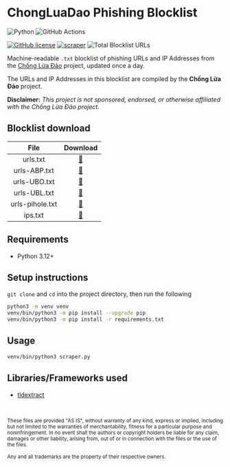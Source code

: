 # ChongLuaDao Phishing Blocklist

![Python](https://img.shields.io/badge/Python-FFD43B?style=for-the-badge&logo=python&logoColor=blue)
![GitHub Actions](https://img.shields.io/badge/GitHub_Actions-2088FF?style=for-the-badge&logo=github-actions&logoColor=white)

[![GitHub license](https://img.shields.io/badge/LICENSE-BSD--3--CLAUSE-GREEN?style=for-the-badge)](LICENSE)
[![scraper](https://img.shields.io/github/actions/workflow/status/elliotwutingfeng/ChongLuaDao-Phishing-Blocklist/scraper.yml?branch=main&label=SCRAPER&style=for-the-badge)](https://github.com/elliotwutingfeng/ChongLuaDao-Phishing-Blocklist/actions/workflows/scraper.yml)
![Total Blocklist URLs](https://tokei-rs.onrender.com/b1/github/elliotwutingfeng/ChongLuaDao-Phishing-Blocklist?label=Total%20Blocklist%20URLS&style=for-the-badge)

Machine-readable `.txt` blocklist of phishing URLs and IP Addresses from the [Chống Lừa Đảo](https://chongluadao.vn) project, updated once a day.

The URLs and IP Addresses in this blocklist are compiled by the **Chống Lừa Đảo** project.

**Disclaimer:** _This project is not sponsored, endorsed, or otherwise affiliated with the Chống Lừa Đảo project._

## Blocklist download

| File | Download |
|:-:|:-:|
| urls.txt | [:floppy_disk:](urls.txt?raw=true) |
| urls-ABP.txt | [:floppy_disk:](urls-ABP.txt?raw=true) |
| urls-UBO.txt | [:floppy_disk:](urls-UBO.txt?raw=true) |
| urls-UBL.txt | [:floppy_disk:](urls-UBL.txt?raw=true) |
| urls-pihole.txt | [:floppy_disk:](urls-pihole.txt?raw=true) |
| ips.txt | [:floppy_disk:](ips.txt?raw=true) |

## Requirements

- Python 3.12+

## Setup instructions

`git clone` and `cd` into the project directory, then run the following

```bash
python3 -m venv venv
venv/bin/python3 -m pip install --upgrade pip
venv/bin/python3 -m pip install -r requirements.txt
```

## Usage

```bash
venv/bin/python3 scraper.py
```

## Libraries/Frameworks used

- [tldextract](https://github.com/john-kurkowski/tldextract)

&nbsp;

<sup>These files are provided "AS IS", without warranty of any kind, express or implied, including but not limited to the warranties of merchantability, fitness for a particular purpose and noninfringement. In no event shall the authors or copyright holders be liable for any claim, damages or other liability, arising from, out of or in connection with the files or the use of the files.</sup>

<sub>Any and all trademarks are the property of their respective owners.</sub>
